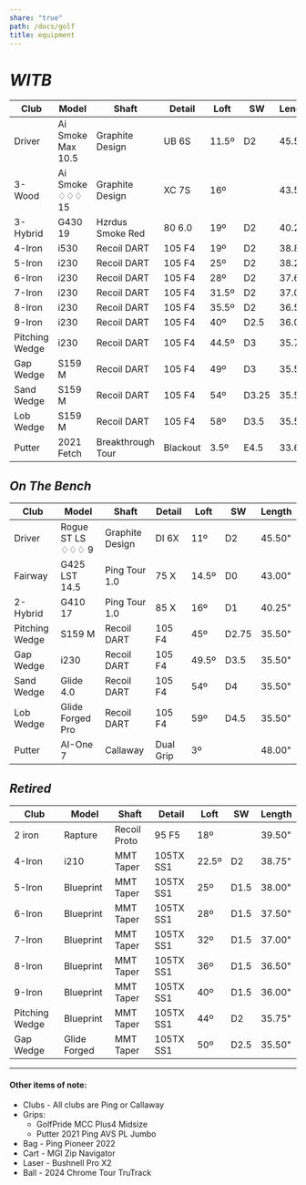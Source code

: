 ```yaml
---
share: "true"
path: /docs/golf
title: equipment
---
```

# _WITB_    
| Club           | Model             | Shaft             | Detail   | Loft  | SW    | Length |
| -------------- | ----------------- | ----------------- | -------- | ----- | ----- | ------ |
| Driver         | Ai Smoke Max 10.5 | Graphite Design   | UB 6S    | 11.5º | D2    | 45.50" |
| 3-Wood         | Ai Smoke ♢♢♢  15  | Graphite Design   | XC 7S    | 16º   |       | 43.50" |
| 3-Hybrid       | G430 19           | Hzrdus Smoke Red  | 80 6.0   | 19º   | D2    | 40.25" |
| 4-Iron         | i530              | Recoil DART       | 105 F4   | 19º   | D2    | 38.88" |
| 5-Iron         | i230              | Recoil DART       | 105 F4   | 25º   | D2    | 38.25" |
| 6-Iron         | i230              | Recoil DART       | 105 F4   | 28º   | D2    | 37.63" |
| 7-Iron         | i230              | Recoil DART       | 105 F4   | 31.5º | D2    | 37.00" |
| 8-Iron         | i230              | Recoil DART       | 105 F4   | 35.5º | D2    | 36.50" |
| 9-Iron         | i230              | Recoil DART       | 105 F4   | 40º   | D2.5  | 36.00" |
| Pitching Wedge | i230              | Recoil DART       | 105 F4   | 44.5º | D3    | 35.75" |
| Gap Wedge      | S159 M            | Recoil DART       | 105 F4   | 49º   | D3    | 35.50" |
| Sand Wedge     | S159 M            | Recoil DART       | 105 F4   | 54º   | D3.25 | 35.50" |
| Lob Wedge      | S159 M            | Recoil DART       | 105 F4   | 58º   | D3.5  | 35.50" |
| Putter         | 2021 Fetch        | Breakthrough Tour | Blackout | 3.5º  | E4.5  | 33.60" |

## _On The Bench_
| Club           | Model             | Shaft            | Detail    | Loft  | SW    | Length |
| -------------- | ----------------- | ---------------- | --------- | ----- | ----- | ------ |
| Driver         | Rogue ST LS ♢♢♢ 9 | Graphite Design  | DI 6X     | 11º   | D2    | 45.50" |
| Fairway        | G425 LST 14.5     | Ping Tour 1.0    | 75 X      | 14.5º | D0    | 43.00" |
| 2-Hybrid       | G410 17           | Ping Tour 1.0    | 85 X      | 16º   | D1    | 40.25" |
| Pitching Wedge | S159 M            | Recoil DART      | 105 F4    | 45º   | D2.75 | 35.50" |
| Gap Wedge      | i230              | Recoil DART      | 105 F4    | 49.5º | D3.5  | 35.50" |
| Sand Wedge     | Glide 4.0         | Recoil DART      | 105 F4    | 54º   | D4    | 35.50" |
| Lob Wedge      | Glide Forged Pro  | Recoil DART      | 105 F4    | 59º   | D4.5  | 35.50" |
| Putter         | AI-One 7          | Callaway         | Dual Grip | 3º    |       | 48.00" |

## _Retired_
| Club           | Model        | Shaft        | Detail    | Loft  | SW   | Length |
| -------------- | ------------ | ------------ | --------- | ----- | ---- | ------ |
| 2 iron         | Rapture      | Recoil Proto | 95 F5     | 18º   |      | 39.50" |
| 4-Iron         | i210         | MMT Taper    | 105TX SS1 | 22.5º | D2   | 38.75" |
| 5-Iron         | Blueprint    | MMT Taper    | 105TX SS1 | 25º   | D1.5 | 38.00" |
| 6-Iron         | Blueprint    | MMT Taper    | 105TX SS1 | 28º   | D1.5 | 37.50" |
| 7-Iron         | Blueprint    | MMT Taper    | 105TX SS1 | 32º   | D1.5 | 37.00" |
| 8-Iron         | Blueprint    | MMT Taper    | 105TX SS1 | 36º   | D1.5 | 36.50" |
| 9-Iron         | Blueprint    | MMT Taper    | 105TX SS1 | 40º   | D1.5 | 36.00" |
| Pitching Wedge | Blueprint    | MMT Taper    | 105TX SS1 | 44º   | D2   | 35.75" |
| Gap Wedge      | Glide Forged | MMT Taper    | 105TX SS1 | 50º   | D2.5 | 35.50" |

---

#### Other items of note:

* Clubs - All clubs are Ping or Callaway
* Grips:
    + GolfPride MCC Plus4 Midsize
    + Putter 2021 Ping AVS PL Jumbo
* Bag - Ping Pioneer 2022
* Cart - MGI Zip Navigator
* Laser - Bushnell Pro X2
* Ball - 2024 Chrome Tour TruTrack
